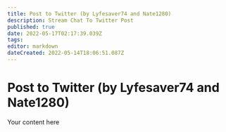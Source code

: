 ```yaml
---
title: Post to Twitter (by Lyfesaver74 and Nate1280)
description: Stream Chat To Twitter Post
published: true
date: 2022-05-17T02:17:39.039Z
tags: 
editor: markdown
dateCreated: 2022-05-14T18:06:51.087Z
---
```


# Post to Twitter (by Lyfesaver74 and Nate1280)
Your content here